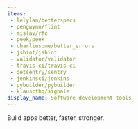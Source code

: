 ```yaml
---
items:
 - lelylan/betterspecs
 - pengwynn/flint
 - mislav/rfc
 - peek/peek
 - charliesome/better_errors
 - jshint/jshint
 - validator/validator
 - travis-ci/travis-ci
 - getsentry/sentry
 - jenkinsci/jenkins
 - pybuilder/pybuilder
 - klauscfhq/signale
display_name: Software development tools
---
```

Build apps better, faster, stronger.
